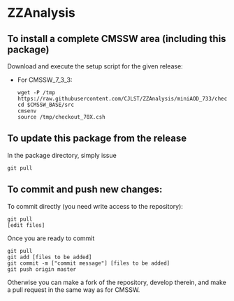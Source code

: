 ZZAnalysis
==========

To install a complete CMSSW area (including this package)
------------------------------
Download and execute the setup script for the given release:

*   For CMSSW_7_3_3:

    ```
    wget -P /tmp https://raw.githubusercontent.com/CJLST/ZZAnalysis/miniAOD_733/checkout_70X.csh
    cd $CMSSW_BASE/src
    cmsenv
    source /tmp/checkout_70X.csh
    ```

To update this package from the release
------------------------------------------
In the package directory, simply issue
```
git pull
```

To commit and push new changes:
------------------------------
To commit directly (you need write access to the repository):
```
git pull
[edit files]
```
Once you are ready to commit
```
git pull
git add [files to be added]
git commit -m ["commit message"] [files to be added]
git push origin master
```

Otherwise you can make a fork of the repository, develop therein, and make a pull request in the same way as for CMSSW.
